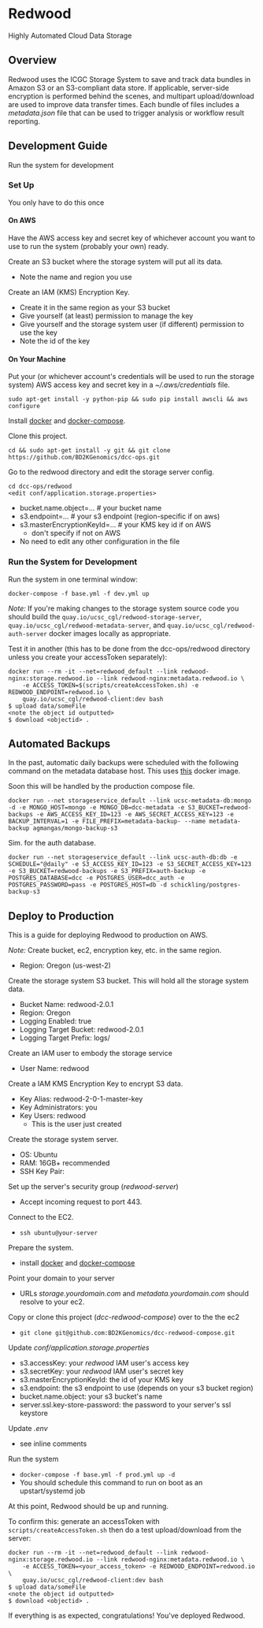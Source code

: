 # Redwood
Highly Automated Cloud Data Storage

## Overview
Redwood uses the ICGC Storage System to save and track data bundles in Amazon S3 or an S3-compliant data store.
If applicable, server-side encryption is performed behind the scenes, and multipart upload/download are used to improve data transfer times.
Each bundle of files includes a _metadata.json_ file that can be used to trigger analysis or workflow result reporting.

## Development Guide
Run the system for development

### Set Up
You only have to do this once

#### On AWS
Have the AWS access key and secret key of whichever account you want to use to run the system (probably your own) ready.

Create an S3 bucket where the storage system will put all its data.
- Note the name and region you use

Create an IAM (KMS) Encryption Key.
- Create it in the same region as your S3 bucket
- Give yourself (at least) permission to manage the key
- Give yourself and the storage system user (if different) permission to use the key
- Note the id of the key

#### On Your Machine
Put your (or whichever account's credentials will be used to run the storage system) AWS access key and secret key in a _~/.aws/credentials_ file.
```
sudo apt-get install -y python-pip && sudo pip install awscli && aws configure
```

Install [docker](https://docs.docker.com/engine/installation/linux/ubuntu/) and [docker-compose](https://docs.docker.com/compose/install/).

Clone this project.
```
cd && sudo apt-get install -y git && git clone https://github.com/BD2KGenomics/dcc-ops.git
```

Go to the redwood directory and edit the storage server config.
```
cd dcc-ops/redwood
<edit conf/application.storage.properties>
```
- bucket.name.object=... # your bucket name
- s3.endpoint=... # your s3 endpoint (region-specific if on aws)
- s3.masterEncryptionKeyId=... # your KMS key id if on AWS
    - don't specify if not on AWS
- No need to edit any other configuration in the file

### Run the System for Development
Run the system in one terminal window:
```
docker-compose -f base.yml -f dev.yml up
```

_Note:_ If you're making changes to the storage system source code you should build the `quay.io/ucsc_cgl/redwood-storage-server`, `quay.io/ucsc_cgl/redwood-metadata-server`, and `quay.io/ucsc_cgl/redwood-auth-server` docker images locally as appropriate.

Test it in another (this has to be done from the dcc-ops/redwood directory unless you create your accessToken separately):
```
docker run --rm -it --net=redwood_default --link redwood-nginx:storage.redwood.io --link redwood-nginx:metadata.redwood.io \
    -e ACCESS_TOKEN=$(scripts/createAccessToken.sh) -e REDWOOD_ENDPOINT=redwood.io \
    quay.io/ucsc_cgl/redwood-client:dev bash
$ upload data/someFile
<note the object id outputted>
$ download <objectid> .
```

## Automated Backups
In the past, automatic daily backups were scheduled with the following command on the metadata database host. This uses [this](https://github.com/agmangas/mongo-backup-s3/) docker image.

Soon this will be handled by the production compose file.

```
docker run --net storageservice_default --link ucsc-metadata-db:mongo -d -e MONGO_HOST=mongo -e MONGO_DB=dcc-metadata -e S3_BUCKET=redwood-backups -e AWS_ACCESS_KEY_ID=123 -e AWS_SECRET_ACCESS_KEY=123 -e BACKUP_INTERVAL=1 -e FILE_PREFIX=metadata-backup- --name metadata-backup agmangas/mongo-backup-s3
```

Sim. for the auth database.

```
docker run --net storageservice_default --link ucsc-auth-db:db -e SCHEDULE="@daily" -e S3_ACCESS_KEY_ID=123 -e S3_SECRET_ACCESS_KEY=123 -e S3_BUCKET=redwood-backups -e S3_PREFIX=auth-backup -e POSTGRES_DATABASE=dcc -e POSTGRES_USER=dcc_auth -e POSTGRES_PASSWORD=pass -e POSTGRES_HOST=db -d schickling/postgres-backup-s3
```

## Deploy to Production
This is a guide for deploying Redwood to production on AWS.

_Note:_ Create bucket, ec2, encryption key, etc. in the same region.
- Region: Oregon (us-west-2)

Create the storage system S3 bucket. This will hold all the storage system data.
- Bucket Name: redwood-2.0.1
- Region: Oregon
- Logging Enabled: true
- Logging Target Bucket: redwood-2.0.1
- Logging Target Prefix: logs/

Create an IAM user to embody the storage service
- User Name: redwood

Create a IAM KMS Encryption Key to encrypt S3 data.
- Key Alias: redwood-2-0-1-master-key
- Key Administrators: you
- Key Users: redwood
  - This is the user just created

Create the storage system server.
- OS: Ubuntu
- RAM: 16GB+ recommended
- SSH Key Pair: <your key pair>

Set up the server's security group (_redwood-server_)
- Accept incoming request to port 443.

Connect to the EC2.
- `ssh ubuntu@your-server`

Prepare the system.
- install [docker](https://docs.docker.com/engine/installation/linux/ubuntu/) and [docker-compose](https://docs.docker.com/compose/install/)

Point your domain to your server
- URLs _storage.yourdomain.com_ and _metadata.yourdomain.com_ should resolve to your ec2.

Copy or clone this project (_dcc-redwood-compose_) over to the the ec2
- `git clone git@github.com:BD2KGenomics/dcc-redwood-compose.git`

Update _conf/application.storage.properties_
- s3.accessKey: your _redwood_ IAM user's access key
- s3.secretKey: your _redwood_ IAM user's secret key
- s3.masterEncryptionKeyId: the id of your KMS key
- s3.endpoint: the s3 endpoint to use (depends on your s3 bucket region)
- bucket.name.object: your s3 bucket's name
- server.ssl.key-store-password: the password to your server's ssl keystore

Update _.env_
- see inline comments

Run the system
- `docker-compose -f base.yml -f prod.yml up -d`
- You should schedule this command to run on boot as an upstart/systemd job

At this point, Redwood should be up and running.

To confirm this: generate an accessToken with `scripts/createAccessToken.sh` then do a test upload/download from the server:
```
docker run --rm -it --net=redwood_default --link redwood-nginx:storage.redwood.io --link redwood-nginx:metadata.redwood.io \
    -e ACCESS_TOKEN=<your_access_token> -e REDWOOD_ENDPOINT=redwood.io \
    quay.io/ucsc_cgl/redwood-client:dev bash
$ upload data/someFile
<note the object id outputted>
$ download <objectid> .
```

If everything is as expected, congratulations! You've deployed Redwood.
